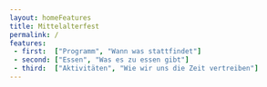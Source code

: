 ```yaml
---
layout: homeFeatures
title: Mittelalterfest
permalink: /
features:
 - first:  ["Programm", "Wann was stattfindet"]
 - second: ["Essen", "Was es zu essen gibt"]
 - third:  ["Aktivitäten", "Wie wir uns die Zeit vertreiben"]
---
```

